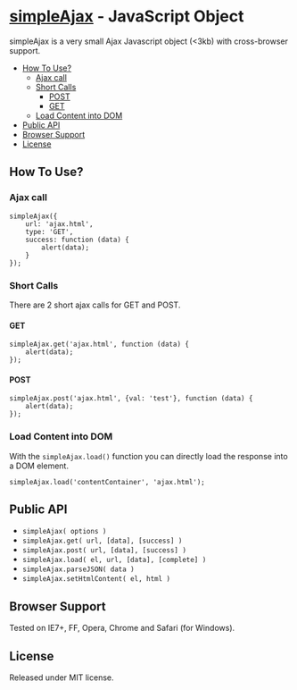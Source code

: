 [simpleAjax](http://www.freelancephp.net/simpleajax-small-ajax-javascript-object/) - JavaScript Object
======================================================================================================

simpleAjax is a very small Ajax Javascript object (<3kb) with cross-browser support.

- [How To Use?](#how-to-use)
    - [Ajax call](#ajax-call)
    - [Short Calls](#short-calls)
        - [POST](#post)
        - [GET](#get)
    - [Load Content into DOM](#load-content-into-dom)
- [Public API](#public-api)
- [Browser Support](#browser-support)
- [License](#license)


How To Use?
-----------

### Ajax call ###
```
simpleAjax({
    url: 'ajax.html',
    type: 'GET',
    success: function (data) {
        alert(data);
    }
});
```

### Short Calls ###

There are 2 short ajax calls for GET and POST.

#### GET ####

```
simpleAjax.get('ajax.html', function (data) {
    alert(data);
});
```

#### POST ####

```
simpleAjax.post('ajax.html', {val: 'test'}, function (data) {
    alert(data);
});
```

### Load Content into DOM ###

With the `simpleAjax.load()` function you can directly load the response into a DOM element.

```
simpleAjax.load('contentContainer', 'ajax.html');
```


Public API
---------

* `simpleAjax( options )`
* `simpleAjax.get( url, [data], [success] )`
* `simpleAjax.post( url, [data], [success] )`
* `simpleAjax.load( el, url, [data], [complete] )`
* `simpleAjax.parseJSON( data )`
* `simpleAjax.setHtmlContent( el, html )`


Browser Support
---------------

Tested on IE7+, FF, Opera, Chrome and Safari (for Windows).


License
-------

Released under MIT license.
